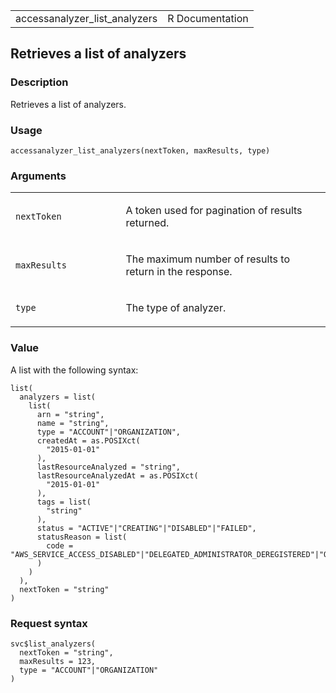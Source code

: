 <table style="width: 100%;">
<tbody>
<tr class="odd">
<td>accessanalyzer_list_analyzers</td>
<td style="text-align: right;">R Documentation</td>
</tr>
</tbody>
</table>

## Retrieves a list of analyzers

### Description

Retrieves a list of analyzers.

### Usage

    accessanalyzer_list_analyzers(nextToken, maxResults, type)

### Arguments

<table>
<colgroup>
<col style="width: 35%" />
<col style="width: 65%" />
</colgroup>
<tbody>
<tr class="odd">
<td><code
id="accessanalyzer_list_analyzers_:_nextToken">nextToken</code></td>
<td><p>A token used for pagination of results returned.</p></td>
</tr>
<tr class="even">
<td><code
id="accessanalyzer_list_analyzers_:_maxResults">maxResults</code></td>
<td><p>The maximum number of results to return in the response.</p></td>
</tr>
<tr class="odd">
<td><code id="accessanalyzer_list_analyzers_:_type">type</code></td>
<td><p>The type of analyzer.</p></td>
</tr>
</tbody>
</table>

### Value

A list with the following syntax:

    list(
      analyzers = list(
        list(
          arn = "string",
          name = "string",
          type = "ACCOUNT"|"ORGANIZATION",
          createdAt = as.POSIXct(
            "2015-01-01"
          ),
          lastResourceAnalyzed = "string",
          lastResourceAnalyzedAt = as.POSIXct(
            "2015-01-01"
          ),
          tags = list(
            "string"
          ),
          status = "ACTIVE"|"CREATING"|"DISABLED"|"FAILED",
          statusReason = list(
            code = "AWS_SERVICE_ACCESS_DISABLED"|"DELEGATED_ADMINISTRATOR_DEREGISTERED"|"ORGANIZATION_DELETED"|"SERVICE_LINKED_ROLE_CREATION_FAILED"
          )
        )
      ),
      nextToken = "string"
    )

### Request syntax

    svc$list_analyzers(
      nextToken = "string",
      maxResults = 123,
      type = "ACCOUNT"|"ORGANIZATION"
    )
